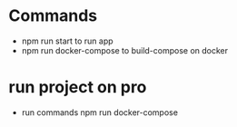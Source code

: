 # Commands
* npm run start to run app
* npm run docker-compose to build-compose on docker

# run project on pro
* run commands npm run docker-compose
